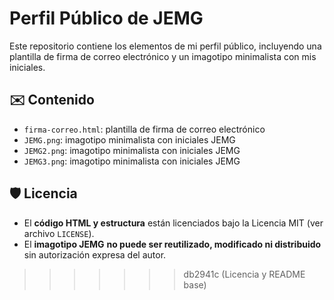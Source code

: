 # Perfil Público de JEMG

Este repositorio contiene los elementos de mi perfil público, incluyendo una plantilla de firma de correo electrónico y un imagotipo minimalista con mis iniciales.

## ✉️ Contenido
- `firma-correo.html`: plantilla de firma de correo electrónico
- `JEMG.png`: imagotipo minimalista con iniciales JEMG
- `JEMG2.png`: imagotipo minimalista con iniciales JEMG
- `JEMG3.png`: imagotipo minimalista con iniciales JEMG

## 🛡️ Licencia

- El **código HTML y estructura** están licenciados bajo la Licencia MIT (ver archivo `LICENSE`).
- El **imagotipo JEMG** **no puede ser reutilizado, modificado ni distribuido** sin autorización expresa del autor.


>>>>>>> db2941c (Licencia y README base)
